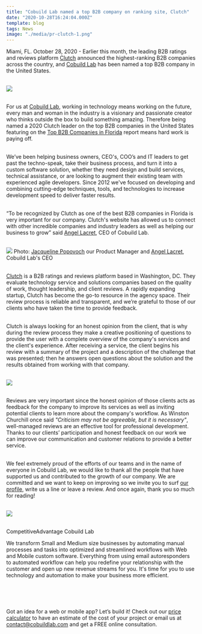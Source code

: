 ```yaml
---
title: "Cobuild Lab named a top B2B company on ranking site, Clutch"
date: "2020-10-28T16:24:04.000Z"
template: blog
tags: News
image: "./media/pr-clutch-1.png"
---
```


Miami, FL. October 28, 2020 - Earlier this month, the leading B2B ratings and reviews platform <a target="_blank" href="https://clutch.co/"> Clutch</a> announced the highest-ranking B2B companies across the country, and <a target="_blank" href="https://cobuildlab.com/"> Cobuild Lab</a> has been named a top B2B company in the United States. <br> </br>

<img src="./media/pr-clutch-2.png"> <br> </br>

For us at <a target="_blank" href="https://cobuildlab.com/"> Cobuild Lab</a>, working in technology means working on the future, every man and woman in the industry is a visionary and passionate creator who thinks outside the box to build something amazing. Therefore being named a 2020 Clutch leader on the top B2B companies in the United States featuring on the <a target="_blank" href="https://clutch.co/press-releases/recognizes-top-performing-b2b-companies-florida-2020?utm_campaign=Award%20Blogs&utm_medium=email&_hsmi=96577010&_hsenc=p2ANqtz--CExYT40IM7CK1i9wfj7IIwq3sFHEEGFg8hkmeAcd87BASKOvKWnX3iGoka-ny8nQRbNLQZCZHTK5zRaPqDa0-lFyJ3Q&utm_content=96577010&utm_source=hs_email"> Top B2B Companies in Florida</a> report means hard work is paying off.  <br> </br>

We’ve been helping business owners, CEO's, COO’s and IT leaders to get past the techno-speak, take their business process, and turn it into a custom software solution, whether they need design and build services, technical assistance, or are looking to augment their existing team with experienced agile developers. Since 2012 we've focused on developing and combining cutting-edge techniques, tools, and technologies to increase development speed to deliver faster results.  <br> </br>

<title-4 align="left"> “To be recognized by Clutch as one of the best B2B companies in Florida is very important for our company. Clutch's website has allowed us to connect with other incredible companies and industry leaders as well as helping our business to grow” said <a target="_blank" href="https://www.linkedin.com/in/alacret/"> Angel Lacret</a>, CEO of Cobuild Lab. </title-5> <br> </br>

<img src="./media/pr-clutch-3.png">
<title-6 align="centered">Photo: <a target="_blank" href="https://cobuildlab.com/blog/congratulations-to-jacqueline-popovich-cobuild-lab-new-product-manager/"> Jacqueline Popovoch</a> our Product Manager and <a target="_blank" href="https://www.linkedin.com/in/alacret/"> Angel Lacret</a>, Cobuild Lab's CEO </title-6> <br> </br>

<a target="_blank" href="https://clutch.co/"> Clutch</a> is a B2B ratings and reviews platform based in Washington, DC. They evaluate technology service and solutions companies based on the quality of work, thought leadership, and client reviews. A rapidly expanding startup, Clutch has become the go-to resource in the agency space. Their review process is reliable and transparent, and we’re grateful to those of our clients who have taken the time to provide feedback. <br> </br>

Clutch is always looking for an honest opinion from the client, that is why during the review process they make a creative positioning of questions to provide the user with a complete overview of the company's services and the client's experience. After receiving a service, the client begins his review with a summary of the project and a description of the challenge that was presented; then he answers open questions about the solution and the results obtained from working with that company. <br> </br>

<img src="./media/pr-clutch-4.png"> <br> </br>

Reviews are very important since the honest opinion of those clients acts as feedback for the company to improve its services as well as inviting potential clients to learn more about the company's workflow.  As Winston Churchill once said *"Criticism may not be agreeable, but it is necessary"*, well-managed reviews are an effective tool for professional development. Thanks to our clients’ participation and honest feedback on our work we can improve our communication and customer relations to provide a better service. <br> </br>

We feel extremely proud of the efforts of our teams and in the name of everyone in Cobuild Lab, we would like to thank all the people that have supported us and contributed to the growth of our company. We are committed and we want to keep on improving so we invite you to surf <a target="_blank" href="https://clutch.co/profile/cobuild-lab"> our profile</a>, write us a line or leave a review. And once again, thank you so much for reading! <br> </br>

<img src="./media/pr-clutch-5.png"> <br> </br>

<title-5 align="left"> CompetitiveAdvantage Cobuild Lab </title-5>

We transform Small and Medium size businesses by automating manual processes and tasks into optimized and streamlined workflows with Web and Mobile custom software. Everything from using email autoresponders to automated workflow can help you redefine your relationship with the customer and open up new revenue streams for you. It's time for you to use technology and automation to make your business more efficient. <br> </br>

<youtube-video id="5fbYxQNgJ7s"></youtube-video>  <br> </br>

Got an idea for a web or mobile app? Let’s build it! Check out our <a target="_blank" href="https://cobuildlab.com/price-calculator/">  price calculator</a> to have an estimate of the cost of your project or email us at contact@cobuildlab.com and get a FREE online consultation. 
